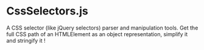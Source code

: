 CssSelectors.js
===============

A CSS selector (like jQuery selectors) parser and manipulation tools. Get the full CSS path of an HTMLElement as an object representation, simplify it and stringify it !
